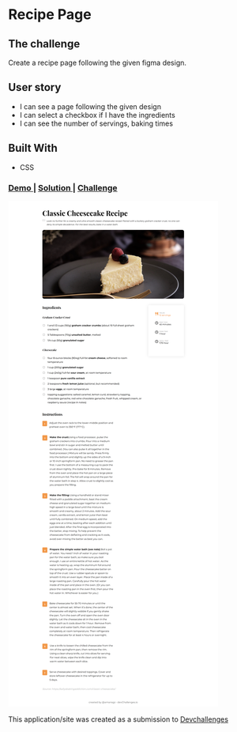 # Recipe Page

## The challenge
Create a recipe page following the given figma design.

## User story
- I can see a page following the given design
- I can select a checkbox if I have the ingredients
- I can see the number of servings, baking times


## Built With

- CSS

<div>
  <h3>
    <a href="https://amansgz.github.io/css-recipe-page/">
      Demo
    </a>
    <span> | </span>
    <a href="https://devchallenges.io/solutions/MFLuU88pMbRWbH5Eb1F7">
      Solution
    </a>
    <span> | </span>
    <a href="https://devchallenges.io/challenges/OEKdUZ6xs0h99C38XVht">
      Challenge
    </a>
  </h3>
</div>

![screenshot](./assets/preview.png)

This application/site was created as a submission to <a href="https://devchallenges.io/paths/responsive-web-developer">Devchallenges</a> 
